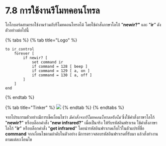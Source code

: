 # 7.8 การใช้งานรีโมทคอนโทรล

โกโกบอร์ดสามารถใช้งานร่วมกับรีโมทคอนโทรลได้ โดยใช้คำสั่งภาษาโลโก้ "**newir?"** และ "**ir**_"_ ดังตัวอย่างต่อไปนี้  


{% tabs %}
{% tab title="Logo" %}
```text
to ir_control
    forever [
        if newir? [
            set command ir 
            if command = 128 [ beep ]
            if command = 129 [ a, on ]
            if command = 130 [ a, off ]
        ]
    ]
end
```
{% endtab %}

{% tab title="Tinker" %}
![](https://lh3.googleusercontent.com/ycK3PlXra_KaA2enpLy_sAIAqGpjkf380wX7fMAaUF38Gy0RBqSmtmBk-nBHDrThuNE8YsbcVYlxr8_IsykvoeEjEUoPiPoTB-IG45yFEOWXjoieka4dW565mjS9T0-RnPUbPS2s)
{% endtab %}
{% endtabs %}

จากโปรแกรมตัวอย่างมีการเช็คเงื่อนไขว่า _มีคำสั่งจากรีโมทคอนโทรลหรือไม่_ ซึ่งใช้คำสั่งภาษาโลโก้ "**newir?**" หรือบล็อกคำสั่ง "**new infrared?**" เมื่อเป็นจริง ให้รับรหัสอินฟราเรด ใช้คำสั่งภาษาโลโก้ "**ir**" หรือบล็อกคำสั่ง "**get infrared**" โดยนำรหัสอินฟราเรดเก็บไว้ในตัวแปรที่ชื่อ **command** จากเงื่อนไขตามลำดับในตัวอย่าง มีการตรวจสอบรหัสอินฟราเรดที่รับมา แล้วสั่งทำงานตามแต่ละเงื่อนไข

